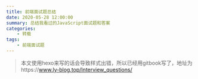 ```yaml
---
title: 前端面试题总结
date: 2020-05-28 12:00:00
summary: 总结我看过的JavaScript面试题和答案
categories:
    - 转载
tags:
    - 前端面试题
---
```


> 本文使用hexo来写的话会导致样式出错，所以已经用gitbook写了，地址为https://www.ly-blog.top/Interview_questions/